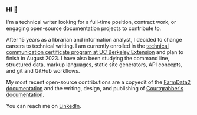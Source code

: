 ### Hi 👋

I'm a technical writer looking for a full-time position, contract work, or engaging open-source documentation projects to contribute to. 

After 15 years as a librarian and information analyst, I decided to change careers to technical writing. I am currently enrolled in the [technical communication certificate program at UC Berkeley Extension](https://extension.berkeley.edu/public/category/courseCategoryCertificateProfile.do?method=load&certificateId=17211&selectedProgramAreaId=15550&selectedProgramStreamId=15615) and plan to finish in August 2023. I have also been studying the command line, structured data, markup languages, static site generators, API concepts, and git and GitHub workflows.

My most recent open-source contributions are a copyedit of the [FarmData2 documentation](https://github.com/DickinsonCollege/FarmData2/pull/638) and the writing, design, and publishing of [Courtgrabber's documentation](https://github.com/tiffany76/courtgrabber-docs).

You can reach me on [LinkedIn](https://www.linkedin.com/in/tiffany-hrabusa/). 

<!--
**tiffany76/tiffany76** is a ✨ _special_ ✨ repository because its `README.md` (this file) appears on your GitHub profile.

Here are some ideas to get you started:

- 🔭 I’m currently working on ...
- 🌱 I’m currently learning ...
- 👯 I’m looking to collaborate on ...
- 🤔 I’m looking for help with ...
- 💬 Ask me about ...
- 📫 How to reach me: ...
- 😄 Pronouns: ...
- ⚡ Fun fact: ...
-->
